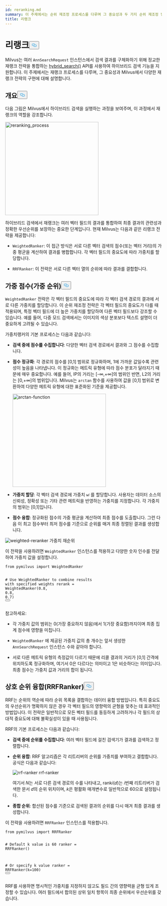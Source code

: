 ```yaml
---
id: reranking.md
summary: 이 주제에서는 순위 재조정 프로세스를 다루며 그 중요성과 두 가지 순위 재조정 방법의 구현에 대해 설명합니다.
title: 리랭크
---
```

<h1 id="Reranking" class="common-anchor-header">리랭크<button data-href="#Reranking" class="anchor-icon" translate="no">
      <svg translate="no"
        aria-hidden="true"
        focusable="false"
        height="20"
        version="1.1"
        viewBox="0 0 16 16"
        width="16"
      >
        <path
          fill="#0092E4"
          fill-rule="evenodd"
          d="M4 9h1v1H4c-1.5 0-3-1.69-3-3.5S2.55 3 4 3h4c1.45 0 3 1.69 3 3.5 0 1.41-.91 2.72-2 3.25V8.59c.58-.45 1-1.27 1-2.09C10 5.22 8.98 4 8 4H4c-.98 0-2 1.22-2 2.5S3 9 4 9zm9-3h-1v1h1c1 0 2 1.22 2 2.5S13.98 12 13 12H9c-.98 0-2-1.22-2-2.5 0-.83.42-1.64 1-2.09V6.25c-1.09.53-2 1.84-2 3.25C6 11.31 7.55 13 9 13h4c1.45 0 3-1.69 3-3.5S14.5 6 13 6z"
        ></path>
      </svg>
    </button></h1><p>Milvus는 여러 <code translate="no">AnnSearchRequest</code> 인스턴스에서 검색 결과를 구체화하기 위해 정교한 재랭크 전략을 통합하는 <a href="https://milvus.io/api-reference/pymilvus/v2.4.x/ORM/Collection/hybrid_search.md">hybrid_search()</a> API를 사용하여 하이브리드 검색 기능을 지원합니다. 이 주제에서는 재랭크 프로세스를 다루며, 그 중요성과 Milvus에서 다양한 재랭크 전략의 구현에 대해 설명합니다.</p>
<h2 id="Overview" class="common-anchor-header">개요<button data-href="#Overview" class="anchor-icon" translate="no">
      <svg translate="no"
        aria-hidden="true"
        focusable="false"
        height="20"
        version="1.1"
        viewBox="0 0 16 16"
        width="16"
      >
        <path
          fill="#0092E4"
          fill-rule="evenodd"
          d="M4 9h1v1H4c-1.5 0-3-1.69-3-3.5S2.55 3 4 3h4c1.45 0 3 1.69 3 3.5 0 1.41-.91 2.72-2 3.25V8.59c.58-.45 1-1.27 1-2.09C10 5.22 8.98 4 8 4H4c-.98 0-2 1.22-2 2.5S3 9 4 9zm9-3h-1v1h1c1 0 2 1.22 2 2.5S13.98 12 13 12H9c-.98 0-2-1.22-2-2.5 0-.83.42-1.64 1-2.09V6.25c-1.09.53-2 1.84-2 3.25C6 11.31 7.55 13 9 13h4c1.45 0 3-1.69 3-3.5S14.5 6 13 6z"
        ></path>
      </svg>
    </button></h2><p>다음 그림은 Milvus에서 하이브리드 검색을 실행하는 과정을 보여주며, 이 과정에서 재랭크의 역할을 강조합니다.</p>
<p><img translate="no" src="/docs/v2.4.x/assets/multi-vector-rerank.png" alt="reranking_process" width="300"/></p>
<p>하이브리드 검색에서 재랭크는 여러 벡터 필드의 결과를 통합하여 최종 결과의 관련성과 정확한 우선순위를 보장하는 중요한 단계입니다. 현재 Milvus는 다음과 같은 리랭크 전략을 제공합니다:</p>
<ul>
<li><p><code translate="no">WeightedRanker</code>: 이 접근 방식은 서로 다른 벡터 검색의 점수(또는 벡터 거리)의 가중 평균을 계산하여 결과를 병합합니다. 각 벡터 필드의 중요도에 따라 가중치를 할당합니다.</p></li>
<li><p><code translate="no">RRFRanker</code>: 이 전략은 서로 다른 벡터 열의 순위에 따라 결과를 결합합니다.</p></li>
</ul>
<h2 id="Weighted-Scoring-WeightedRanker" class="common-anchor-header">가중 점수(가중 순위)<button data-href="#Weighted-Scoring-WeightedRanker" class="anchor-icon" translate="no">
      <svg translate="no"
        aria-hidden="true"
        focusable="false"
        height="20"
        version="1.1"
        viewBox="0 0 16 16"
        width="16"
      >
        <path
          fill="#0092E4"
          fill-rule="evenodd"
          d="M4 9h1v1H4c-1.5 0-3-1.69-3-3.5S2.55 3 4 3h4c1.45 0 3 1.69 3 3.5 0 1.41-.91 2.72-2 3.25V8.59c.58-.45 1-1.27 1-2.09C10 5.22 8.98 4 8 4H4c-.98 0-2 1.22-2 2.5S3 9 4 9zm9-3h-1v1h1c1 0 2 1.22 2 2.5S13.98 12 13 12H9c-.98 0-2-1.22-2-2.5 0-.83.42-1.64 1-2.09V6.25c-1.09.53-2 1.84-2 3.25C6 11.31 7.55 13 9 13h4c1.45 0 3-1.69 3-3.5S14.5 6 13 6z"
        ></path>
      </svg>
    </button></h2><p><code translate="no">WeightedRanker</code> 전략은 각 벡터 필드의 중요도에 따라 각 벡터 검색 경로의 결과에 서로 다른 가중치를 할당합니다. 이 순위 재조정 전략은 각 벡터 필드의 중요도가 다를 때 적용되며, 특정 벡터 필드에 더 높은 가중치를 할당하여 다른 벡터 필드보다 강조할 수 있습니다. 예를 들어, 다중 모드 검색에서는 이미지의 색상 분포보다 텍스트 설명이 더 중요하게 고려될 수 있습니다.</p>
<p>가중치랭커의 기본 프로세스는 다음과 같습니다:</p>
<ul>
<li><p><strong>검색 중에 점수를 수집합니다</strong>: 다양한 벡터 검색 경로에서 결과와 그 점수를 수집합니다.</p></li>
<li><p><strong>점수 정규화</strong>: 각 경로의 점수를 [0,1] 범위로 정규화하며, 1에 가까운 값일수록 관련성이 높음을 나타냅니다. 이 정규화는 메트릭 유형에 따라 점수 분포가 달라지기 때문에 매우 중요합니다. 예를 들어, IP의 거리는 [-∞,+∞]의 범위인 반면, L2의 거리는 [0,+∞]의 범위입니다. Milvus는 <code translate="no">arctan</code> 함수를 사용하여 값을 [0,1] 범위로 변환하여 다양한 메트릭 유형에 대한 표준화된 기준을 제공합니다.</p>
<p><img translate="no" src="/docs/v2.4.x/assets/arctan.png" alt="arctan-function" width="300"/></p></li>
<li><p><strong>가중치 할당</strong>: 각 벡터 검색 경로에 가중치 <code translate="no">w𝑖</code> 를 할당합니다. 사용자는 데이터 소스의 신뢰성, 정확성 또는 기타 관련 메트릭을 반영하는 가중치를 지정합니다. 각 가중치의 범위는 [0,1]입니다.</p></li>
<li><p><strong>점수 융합</strong>: 정규화된 점수의 가중 평균을 계산하여 최종 점수를 도출합니다. 그런 다음 이 최고 점수부터 최저 점수를 기준으로 순위를 매겨 최종 정렬된 결과를 생성합니다.</p></li>
</ul>
<p>
  
   <span class="img-wrapper"> <img translate="no" src="/docs/v2.4.x//assets/weighted-reranker.png" alt="weighted-reranker" class="doc-image" id="weighted-reranker" />
   </span> <span class="img-wrapper"> <span>가중치 재순위</span> </span></p>
<p>이 전략을 사용하려면 <code translate="no">WeightedRanker</code> 인스턴스를 적용하고 다양한 숫자 인수를 전달하여 가중치 값을 설정합니다.</p>
<pre><code translate="no" class="language-python"><span class="hljs-keyword">from</span> pymilvus <span class="hljs-keyword">import</span> WeightedRanker

<span class="hljs-comment"># Use WeightedRanker to combine results with specified weights</span>
rerank = WeightedRanker(<span class="hljs-number">0.8</span>, <span class="hljs-number">0.8</span>, <span class="hljs-number">0.7</span>) 
<button class="copy-code-btn"></button></code></pre>
<p>참고하세요:</p>
<ul>
<li><p>각 가중치 값의 범위는 0(가장 중요하지 않음)에서 1(가장 중요함)까지이며 최종 집계 점수에 영향을 미칩니다.</p></li>
<li><p><code translate="no">WeightedRanker</code> 에 제공된 가중치 값의 총 개수는 앞서 생성한 <code translate="no">AnnSearchRequest</code> 인스턴스 수와 같아야 합니다.</p></li>
<li><p>서로 다른 메트릭 유형의 측정값이 다르기 때문에 리콜 결과의 거리가 [0,1] 간격에 위치하도록 정규화하며, 여기서 0은 다르다는 의미이고 1은 비슷하다는 의미입니다. 최종 점수는 가중치 값과 거리의 합이 됩니다.</p></li>
</ul>
<h2 id="Reciprocal-Rank-Fusion-RRFRanker" class="common-anchor-header">상호 순위 융합(RRFRanker)<button data-href="#Reciprocal-Rank-Fusion-RRFRanker" class="anchor-icon" translate="no">
      <svg translate="no"
        aria-hidden="true"
        focusable="false"
        height="20"
        version="1.1"
        viewBox="0 0 16 16"
        width="16"
      >
        <path
          fill="#0092E4"
          fill-rule="evenodd"
          d="M4 9h1v1H4c-1.5 0-3-1.69-3-3.5S2.55 3 4 3h4c1.45 0 3 1.69 3 3.5 0 1.41-.91 2.72-2 3.25V8.59c.58-.45 1-1.27 1-2.09C10 5.22 8.98 4 8 4H4c-.98 0-2 1.22-2 2.5S3 9 4 9zm9-3h-1v1h1c1 0 2 1.22 2 2.5S13.98 12 13 12H9c-.98 0-2-1.22-2-2.5 0-.83.42-1.64 1-2.09V6.25c-1.09.53-2 1.84-2 3.25C6 11.31 7.55 13 9 13h4c1.45 0 3-1.69 3-3.5S14.5 6 13 6z"
        ></path>
      </svg>
    </button></h2><p>RRF는 순위의 역순에 따라 순위 목록을 결합하는 데이터 융합 방법입니다. 특히 중요도의 우선순위가 명확하지 않은 경우 각 벡터 필드의 영향력의 균형을 맞추는 데 효과적인 방법입니다. 이 전략은 일반적으로 모든 벡터 필드를 동등하게 고려하거나 각 필드의 상대적 중요도에 대해 불확실성이 있을 때 사용됩니다.</p>
<p>RRF의 기본 프로세스는 다음과 같습니다:</p>
<ul>
<li><p><strong>검색 중에 순위를 수집합니다</strong>: 여러 벡터 필드에 걸친 검색기가 결과를 검색하고 정렬합니다.</p></li>
<li><p><strong>순위 융합</strong>: RRF 알고리즘은 각 리트리버의 순위를 가중치를 부여하고 결합합니다. 공식은 다음과 같습니다:</p>
<p>
  
   <span class="img-wrapper"> <img translate="no" src="/docs/v2.4.x//assets/rrf-ranker.png" alt="rrf-ranker" class="doc-image" id="rrf-ranker" />
   </span> <span class="img-wrapper"> <span>rrf-ranker</span> </span></p>
<p>여기서 𝑁는 서로 다른 검색 경로의 수를 나타내고, rank𝑖(𝑑)는 𝑖번째 리트리버가 검색한 문서 𝑑의 순위 위치이며, 𝑘은 평활화 매개변수로 일반적으로 60으로 설정됩니다.</p></li>
<li><p><strong>종합 순위</strong>: 합산된 점수를 기준으로 검색된 결과의 순위를 다시 매겨 최종 결과를 생성합니다.</p></li>
</ul>
<p>이 전략을 사용하려면 <code translate="no">RRFRanker</code> 인스턴스를 적용합니다.</p>
<pre><code translate="no" class="language-python"><span class="hljs-keyword">from</span> pymilvus <span class="hljs-keyword">import</span> RRFRanker

<span class="hljs-comment"># Default k value is 60</span>
ranker = RRFRanker()

<span class="hljs-comment"># Or specify k value</span>
ranker = RRFRanker(k=<span class="hljs-number">100</span>)
<button class="copy-code-btn"></button></code></pre>
<p>RRF를 사용하면 명시적인 가중치를 지정하지 않고도 필드 간의 영향력을 균형 있게 조정할 수 있습니다. 여러 필드에서 합의된 상위 일치 항목이 최종 순위에서 우선순위를 갖습니다.</p>
